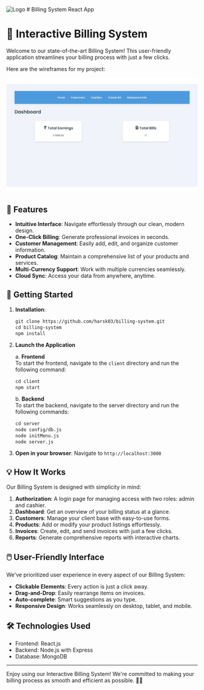 <img src="./public/Logo-icon.png" alt="Logo" width="200" height="200"/> # Billing System React App
# 🧾 Interactive Billing System

Welcome to our state-of-the-art Billing System! This user-friendly application streamlines your billing process with just a few clicks.

Here are the wireframes for my project:

![Wireframe Slider](assets/wireframes.gif)

## 🌟 Features

- **Intuitive Interface**: Navigate effortlessly through our clean, modern design.
- **One-Click Billing**: Generate professional invoices in seconds.
- **Customer Management**: Easily add, edit, and organize customer information.
- **Product Catalog**: Maintain a comprehensive list of your products and services.
- **Multi-Currency Support**: Work with multiple currencies seamlessly.
- **Cloud Sync**: Access your data from anywhere, anytime.

## 🚀 Getting Started

1. **Installation**:
   ```
   git clone https://github.com/harsk03/billing-system.git
   cd billing-system
   npm install
   ```

2. **Launch the Application**

    a. **Frontend**
    <br>
    To start the frontend, navigate to the `client` directory and run the following command:

    ```
    cd client
    npm start
    ```

    b. **Backend**
    <br>
    To start the backend, navigate to the server directory and run the following commands:

    ```
    cd server
    node config/db.js
    node initMenu.js
    node server.js
    ```
3. **Open in your browser**:
   Navigate to `http://localhost:3000`

## 💡 How It Works

Our Billing System is designed with simplicity in mind:

1. **Authorization**: A login page for managing access with two roles: admin and cashier.
2. **Dashboard**: Get an overview of your billing status at a glance.
3. **Customers**: Manage your client base with easy-to-use forms.
4. **Products**: Add or modify your product listings effortlessly.
5. **Invoices**: Create, edit, and send invoices with just a few clicks.
6. **Reports**: Generate comprehensive reports with interactive charts.

## 🖱️ User-Friendly Interface

We've prioritized user experience in every aspect of our Billing System:

- **Clickable Elements**: Every action is just a click away.
- **Drag-and-Drop**: Easily rearrange items on invoices.
- **Auto-complete**: Smart suggestions as you type.
- **Responsive Design**: Works seamlessly on desktop, tablet, and mobile.

## 🛠️ Technologies Used

- Frontend: React.js
- Backend: Node.js with Express
- Database: MongoDB

---

Enjoy using our Interactive Billing System! We're committed to making your billing process as smooth and efficient as possible. 💼✨

